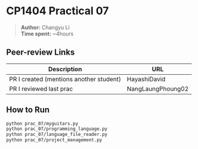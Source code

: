 # CP1404 Practical 07 

> **Author:** Changyu Li  
> **Time spent:** ~4hours

## Peer-review Links
| Description | URL |
|-------------|-----|
| PR I created (mentions another student) | HayashiDavid|
| PR I reviewed last prac | NangLaungPhoung02 |

## How to Run
```bash
python prac_07/myguitars.py
python prac_07/programming_language.py
python prac_07/language_file_reader.py
python prac_07/project_management.py
